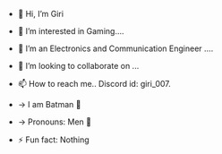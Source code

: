 - 👋 Hi, I’m Giri
- 👀 I’m interested in Gaming....
- 🌱 I’m an Electronics and Communication Engineer ....
- 💞️ I’m looking to collaborate on ...
- 📫 How to reach me.. Discord id: giri_007.
- -> I am Batman 🦇   

- -> Pronouns: Men 🗿
- ⚡ Fun fact: Nothing 

<!---
Akiraa007/Akiraa007 is a ✨ special ✨ repository because its `README.md` (this file) appears on your GitHub profile.
You can click the Preview link to take a look at your changes.
--->
